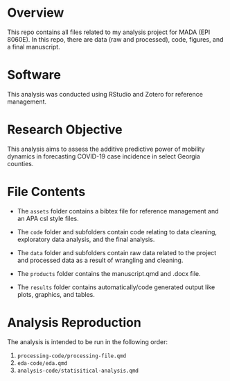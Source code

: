 # Overview

This repo contains all files related to my analysis project for MADA (EPI 8060E). In this repo, there are data (raw and processed), code, figures, and a final manuscript.


# Software

This analysis was conducted using RStudio and Zotero for reference management.


# Research Objective

This analysis aims to assess the additive predictive power of mobility dynamics in forecasting COVID-19 case incidence in select Georgia counties.

# File Contents

* The `assets` folder contains a bibtex file for reference management and an APA csl style files.

* The `code` folder and subfolders contain code relating to data cleaning, exploratory data analysis, and the final analysis.

* The `data` folder and subfolders contain raw data related to the project and processed data as a result of wrangling and cleaning. 

* The `products` folder contains the manuscript.qmd and .docx file.

* The `results` folder contains automatically/code generated output like plots, graphics, and tables.

# Analysis Reproduction

The analysis is intended to be run in the following order:
1. `processing-code/processing-file.qmd`
2. `eda-code/eda.qmd`
3. `analysis-code/statisitical-analysis.qmd`